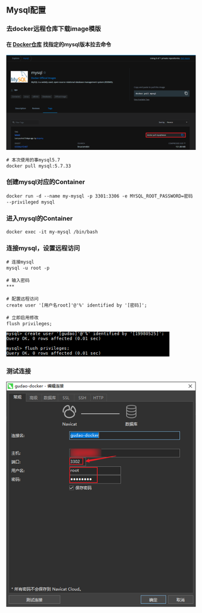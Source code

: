 ## Mysql配置

### 去docker远程仓库下载image模版
#### 在 [Docker仓库](https://hub.docker.com/_/mysql?tab=tags&page=1&ordering=last_updated) 找指定的mysql版本拉去命令
![docker仓库中找到mysql的pull命令](../resource/docker/docker-docker仓库中找到mysql的pull命令.png)
```shell
# 本次使用的事mysql5.7
docker pull mysql:5.7.33
```

### 创建mysql对应的Container
```shell
docker run -d --name my-mysql -p 3301:3306 -e MYSQL_ROOT_PASSWORD=密码 --privileged mysql
```

### 进入mysql的Container
```shell
docker exec -it my-mysql /bin/bash
```

### 连接mysql，设置远程访问
```shell
# 连接mysql
mysql -u root -p

# 输入密码
***

# 配置远程访问
create user '[用户名root]'@'%' identified by '[密码]';

# 立即启用修改
flush privileges;
```
![mysql授权远程](../resource/docker/docker-mysql授权远程.png)

### 测试连接
![mysql远程连接](../resource/docker/docker-mysql远程连接.png)
